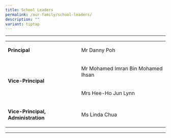 ```yaml
---
title: School Leaders
permalink: /our-family/school-leaders/
description: ""
variant: tiptap
---
```

<hr>
<table style="minWidth: 50px">
<colgroup>
<col>
<col>
</colgroup>
<tbody>
<tr>
<td rowspan="1" colspan="1">
<p><strong>Principal</strong>
</p>
</td>
<td rowspan="1" colspan="1">
<p>Mr Danny Poh</p>
</td>
</tr>
<tr>
<td rowspan="2" colspan="1">
<p><strong>Vice-Principal</strong>
</p>
</td>
<td rowspan="1" colspan="1">
<p>Mr Mohamed Imran Bin Mohamed Ihsan</p>
</td>
</tr>
<tr>
<td rowspan="1" colspan="1">
<p>Mrs Hee-Ho Jun Lynn</p>
</td>
</tr>
<tr>
<td rowspan="1" colspan="1">
<p><strong>Vice-Principal, Administration</strong>
</p>
</td>
<td rowspan="1" colspan="1">
<p>Ms Linda Chua</p>
</td>
</tr>
</tbody>
</table>
<hr>
<p></p>